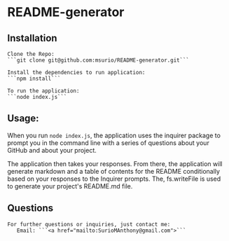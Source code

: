 # README-generator

## Installation
    Clone the Repo:
    ```git clone git@github.com:msurio/README-generator.git```

    Install the dependencies to run application:
    ```npm install```

    To run the application:
    ```node index.js```

## Usage:
When you run ```node index.js```, the application uses the inquirer package to prompt you in the command line with a series of questions about your GitHub and about your project.

The application then takes your responses. From there, the application will generate markdown and a table of contents for the README conditionally based on your responses to the Inquirer prompts. The, fs.writeFile is used to generate your project's README.md file.

## Questions
    For further questions or inquiries, just contact me:
       Email: ```<a href="mailto:SurioMAnthony@gmail.com">```
